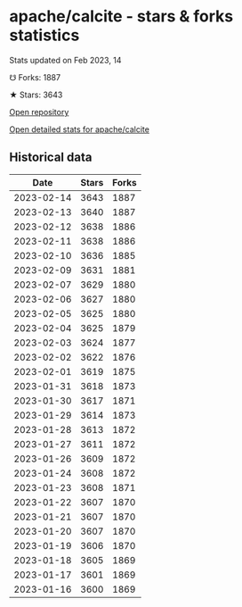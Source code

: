 # apache/calcite - stars & forks statistics

Stats updated on Feb 2023, 14

☋ Forks: 1887

★ Stars: 3643

[Open repository](https://github.com/apache/calcite)

[Open detailed stats for apache/calcite](https://reviewgithub.com/rep/apache/calcite)

## Historical data
| Date | Stars | Forks |
|------|-------|-------|
| 2023-02-14 | 3643 | 1887 | 
| 2023-02-13 | 3640 | 1887 | 
| 2023-02-12 | 3638 | 1886 | 
| 2023-02-11 | 3638 | 1886 | 
| 2023-02-10 | 3636 | 1885 | 
| 2023-02-09 | 3631 | 1881 | 
| 2023-02-07 | 3629 | 1880 | 
| 2023-02-06 | 3627 | 1880 | 
| 2023-02-05 | 3625 | 1880 | 
| 2023-02-04 | 3625 | 1879 | 
| 2023-02-03 | 3624 | 1877 | 
| 2023-02-02 | 3622 | 1876 | 
| 2023-02-01 | 3619 | 1875 | 
| 2023-01-31 | 3618 | 1873 | 
| 2023-01-30 | 3617 | 1871 | 
| 2023-01-29 | 3614 | 1873 | 
| 2023-01-28 | 3613 | 1872 | 
| 2023-01-27 | 3611 | 1872 | 
| 2023-01-26 | 3609 | 1872 | 
| 2023-01-24 | 3608 | 1872 | 
| 2023-01-23 | 3608 | 1871 | 
| 2023-01-22 | 3607 | 1870 | 
| 2023-01-21 | 3607 | 1870 | 
| 2023-01-20 | 3607 | 1870 | 
| 2023-01-19 | 3606 | 1870 | 
| 2023-01-18 | 3605 | 1869 | 
| 2023-01-17 | 3601 | 1869 | 
| 2023-01-16 | 3600 | 1869 | 

